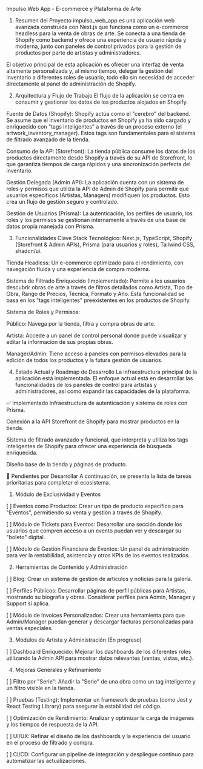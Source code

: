 Impulso Web App - E-commerce y Plataforma de Arte

1. Resumen del Proyecto
   impulso_web_app es una aplicación web avanzada construida con Next.js que funciona como un e-commerce headless para la venta de obras de arte. Se conecta a una tienda de Shopify como backend y ofrece una experiencia de usuario rápida y moderna, junto con paneles de control privados para la gestión de productos por parte de artistas y administradores.

El objetivo principal de esta aplicación es ofrecer una interfaz de venta altamente personalizada y, al mismo tiempo, delegar la gestión del inventario a diferentes roles de usuario, todo ello sin necesidad de acceder directamente al panel de administración de Shopify.

2. Arquitectura y Flujo de Trabajo
   El flujo de la aplicación se centra en consumir y gestionar los datos de los productos alojados en Shopify.

Fuente de Datos (Shopify): Shopify actúa como el "cerebro" del backend. Se asume que el inventario de productos en Shopify ya ha sido cargado y enriquecido con "tags inteligentes" a través de un proceso externo (el artwork_inventory_manager). Estos tags son fundamentales para el sistema de filtrado avanzado de la tienda.

Consumo de la API (Storefront): La tienda pública consume los datos de los productos directamente desde Shopify a través de su API de Storefront, lo que garantiza tiempos de carga rápidos y una sincronización perfecta del inventario.

Gestión Delegada (Admin API): La aplicación cuenta con un sistema de roles y permisos que utiliza la API de Admin de Shopify para permitir que usuarios específicos (Artistas, Managers) modifiquen los productos. Esto crea un flujo de gestión seguro y controlado.

Gestión de Usuarios (Prisma): La autenticación, los perfiles de usuario, los roles y los permisos se gestionan internamente a través de una base de datos propia manejada con Prisma.

3. Funcionalidades Clave
   Stack Tecnológico: Next.js, TypeScript, Shopify (Storefront & Admin APIs), Prisma (para usuarios y roles), Tailwind CSS, shadcn/ui.

Tienda Headless: Un e-commerce optimizado para el rendimiento, con navegación fluida y una experiencia de compra moderna.

Sistema de Filtrado Enriquecido (Implementado): Permite a los usuarios descubrir obras de arte a través de filtros detallados como Artista, Tipo de Obra, Rango de Precios, Técnica, Formato y Año. Esta funcionalidad se basa en los "tags inteligentes" preexistentes en los productos de Shopify.

Sistema de Roles y Permisos:

Público: Navega por la tienda, filtra y compra obras de arte.

Artista: Accede a un panel de control personal donde puede visualizar y editar la información de sus propias obras.

Manager/Admin: Tiene acceso a paneles con permisos elevados para la edición de todos los productos y la futura gestión de usuarios.

4. Estado Actual y Roadmap de Desarrollo
   La infraestructura principal de la aplicación está implementada. El enfoque actual está en desarrollar las funcionalidades de los paneles de control para artistas y administradores, así como expandir las capacidades de la plataforma.

✅ Implementado
Infraestructura de autenticación y sistema de roles con Prisma.

Conexión a la API Storefront de Shopify para mostrar productos en la tienda.

Sistema de filtrado avanzado y funcional, que interpreta y utiliza los tags inteligentes de Shopify para ofrecer una experiencia de búsqueda enriquecida.

Diseño base de la tienda y páginas de producto.

🚧 Pendientes por Desarrollar
A continuación, se presenta la lista de tareas prioritarias para completar el ecosistema.

1. Módulo de Exclusividad y Eventos

[ ] Eventos como Productos: Crear un tipo de producto específico para "Eventos", permitiendo su venta y gestión a través de Shopify.

[ ] Módulo de Tickets para Eventos: Desarrollar una sección donde los usuarios que compren acceso a un evento puedan ver y descargar su "boleto" digital.

[ ] Módulo de Gestión Financiera de Eventos: Un panel de administración para ver la rentabilidad, asistencia y otros KPIs de los eventos realizados.

2. Herramientas de Contenido y Administración

[ ] Blog: Crear un sistema de gestión de artículos y noticias para la galería.

[ ] Perfiles Públicos: Desarrollar páginas de perfil públicas para Artistas, mostrando su biografía y obras. Considerar perfiles para Admin, Manager y Support si aplica.

[ ] Módulo de Invoices Personalizados: Crear una herramienta para que Admin/Manager puedan generar y descargar facturas personalizadas para ventas especiales.

3. Módulos de Artista y Administración (En progreso)

[ ] Dashboard Enriquecido: Mejorar los dashboards de los diferentes roles utilizando la Admin API para mostrar datos relevantes (ventas, vistas, etc.).

4. Mejoras Generales y Refinamiento

[ ] Filtro por "Serie": Añadir la "Serie" de una obra como un tag inteligente y un filtro visible en la tienda.

[ ] Pruebas (Testing): Implementar un framework de pruebas (como Jest y React Testing Library) para asegurar la estabilidad del código.

[ ] Optimización de Rendimiento: Analizar y optimizar la carga de imágenes y los tiempos de respuesta de la API.

[ ] UI/UX: Refinar el diseño de los dashboards y la experiencia del usuario en el proceso de filtrado y compra.

[ ] CI/CD: Configurar un pipeline de integración y despliegue continuo para automatizar las actualizaciones.
